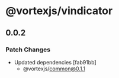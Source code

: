 # @vortexjs/vindicator

## 0.0.2

### Patch Changes

- Updated dependencies [fab91bb]
  - @vortexjs/common@0.1.1
